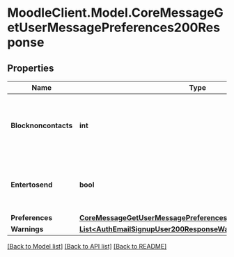 # MoodleClient.Model.CoreMessageGetUserMessagePreferences200Response

## Properties

Name | Type | Description | Notes
------------ | ------------- | ------------- | -------------
**Blocknoncontacts** | **int** | Privacy messaging setting to define who can message you | [default to null]
**Entertosend** | **bool** | User preference for using enter to send messages | [default to null]
**Preferences** | [**CoreMessageGetUserMessagePreferences200ResponsePreferences**](CoreMessageGetUserMessagePreferences200ResponsePreferences.md) |  | 
**Warnings** | [**List&lt;AuthEmailSignupUser200ResponseWarningsInner&gt;**](AuthEmailSignupUser200ResponseWarningsInner.md) |  | [optional] 

[[Back to Model list]](../README.md#documentation-for-models) [[Back to API list]](../README.md#documentation-for-api-endpoints) [[Back to README]](../README.md)

